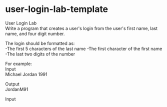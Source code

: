 # user-login-lab-template
User Login Lab  
Write a program that creates a user's login from the user's first name, last name, and four digit number.  

The login should be formatted as:  
-The first 5 characters of the last name
-The first character of the first name  
-The last two digits of the number  

For example:  
Input  
Michael Jordan 1991  

Output  
JordanM91  

Input
